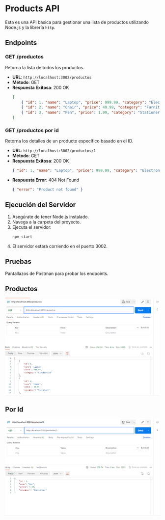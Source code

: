 # Products API

Esta es una API básica para gestionar una lista de productos utilizando Node.js y la librería `http`.

## Endpoints

### GET /productos
Retorna la lista de todos los productos.

- **URL**: `http://localhost:3002/productos`
- **Método**: GET
- **Respuesta Exitosa**: 200 OK
    ```json
    [
        { "id": 1, "name": "Laptop", "price": 999.99, "category": "Electronics" },
        { "id": 2, "name": "Chair", "price": 49.99, "category": "Furniture" },
        { "id": 3, "name": "Pen", "price": 1.99, "category": "Stationery" }
    ]
    ```

### GET /productos por id
Retorna los detalles de un producto específico basado en el ID.

- **URL**: `http://localhost:3002/productos/1`
- **Método**: GET
- **Respuesta Exitosa**: 200 OK
    ```json
    { "id": 1, "name": "Laptop", "price": 999.99, "category": "Electronics" }
    ```
- **Respuesta Error**: 404 Not Found
    ```json
    { "error": "Product not found" }
    ```

## Ejecución del Servidor

1. Asegúrate de tener Node.js instalado.
2. Navega a la carpeta del proyecto.
3. Ejecuta el servidor:
    ```bash
    npm start
    ```
4. El servidor estará corriendo en el puerto 3002.

## Pruebas

Pantallazos de Postman para probar los endpoints.

## Productos
![GET /productos](image.png)
## Por Id
![GET /products/:id](image-1.png)
